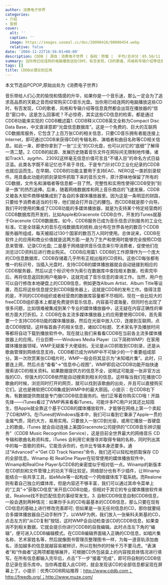 ```yaml
---
author: 消费电子世界
categories:
- 介绍
- 音频
cover:
  alt: ''
  caption: ''
  image: https://images.soomal.cc/doc/20090416/00000454.webp
  relative: false
date: '2004-11-22T16:56:01+08:00'
description: CDDB | 源自：消费电子世界 | 版权：转载 |  平均/总评分：05.50/11
summary: 当你用已经连网的电脑播放这些CD时，有否发现，CD的歌者、风格和专辑介绍等信息竟然都会出现在播放器的“信息”窗口中。这是怎么回事呢？不必惊奇，其实这些CD信息的检索，都是通过CDDB功能来实现的
tags: []
title: CDDB从理论到应用
---
```


本文节选自PCPOP,原始出处为《消费电子世界》

音乐带给人们心灵的愉悦和情感的升华，如果你是一个音乐迷，那么一定会为了追求高品质的天籁之音而经常购买CD音乐光盘。当你用已经连网的电脑播放这些CD时，有否发现，CD的歌者、风格和专辑介绍等信息竟然都会出现在播放器的“信息”窗口中。这是怎么回事呢？不必惊奇，其实这些CD信息的检索，都是通过CDDB功能来实现的
CDDB概述篇1. CDDB释义CDDB英文全称为Compact Disc Data Base，中文直译意即“光盘信息数据库”。这是一个免费的、巨大的互联网CD数据库服务，它包含了上百万张CD的相关信息，只要CD音乐拥有者能连接上Internet，即可通过CDDB来获得CD的专辑名称、演唱者和曲目名称等CD相关信息。如此一来，即使你拿到了一张“三无”的CD光盘，也可以对它的“底细”了解得一清二楚。2. CDDB的起源、发展历史随着音乐文件在网际间无限制地传播，诸如Track1、aygrhn、23092这样毫无信息价值可言且“不堪入目”的命名方式日益泛滥。此类名字既不易记忆也不易于寻找，于是专门针对CD工业化纪录的CDDB也就应运而生。在早期，CDDB的功能主要用于支持EAC、NERO这一类抓刻录软件。用具备此功能的抓刻录软件抓取下来的音乐文件，原汁原味地保留了所有的CD数据，文件名和演唱者等信息都一目了然。完整性和实用性使得CDDB受到“刻录一族”的热烈追捧。后来，随着网络数据库和网上音乐商店的飞速发展，CDDB又被各大软件商移植集成到了各自的多媒体播放器里。因为这是一条明显的财路，只要给予消费者适当的引导，他们就会打开自己的腰包。而CDDB就是那个向导。我们平时使用的集成了CDDB功能的多媒体播放器，就是为支持某个特定经营商的CDDB数据库而开发的，比如Apple和Gracenote CDDB合作，开发的iTunes就基于Gracenote CDDB数据库。如今，CDDB服务已成为音乐信息识别服务的工业化标准。它是全球最大的音乐在线数据库的统称,由分布在世界各地的数百个CDDB服务器所组成，每天被超过130个国家的数百万人同时使用。总体说来，CDDB在软件上的应用和商业价值就是这两方面:一是为了生产和使用时能够完全按照CD信息来管理、记录CD光盘; 二是基于网络提供音乐信息来引导消费者，促使他们在浏览过CD资料后进行商业购买。 
CDDB应用篇1. CDDB的工作原理作为一个庞大的CD信息数据库，CDDB存储着几乎所有正规出版的CD资料。这些CD每张都有惟一的标识号，当插入光盘时，支持CDDB的媒体播放器就会自动链接到相应的CDDB服务器，然后以这个标识号作为索引在数据库中查找相关数据，检索完毕后，再将信息返回到用户电脑中，这就完成了音乐信息的查询工作。当然，用户也可以自行修改本地硬盘上的CDDB信息，例如更改Album Artist、Album Title等设置，而后将这些信息提交到CDDB服务器上，这就是CDDB的发布工作。值得注意的是，不同的CDDB组织或者经营商的数据库容量都不尽相同，现在一些比较大的freeCDDB组织基本上都是免费提供音乐信息，内容虽可谓海量，但同时也出现了很多问题，比如很难被集成到某个专业的媒体播放器中，这无疑在内容正确性的审核方面大打折扣。2. CDDB在各主流多媒体播放器上的应用要使用CDDB，首先需要一个支持CDDB功能的媒体播放器，然后在光驱中放入CD，连接到互联网，点击CDDB按钮，这样每首曲子的相关信息，诸如CD标题、艺术家名字及播放时间等都将自动下载到播放软件中。现在就让我们来看看CDDB在当前各主流多媒体播放器上的应用。行业巨鳄――Windows Media Player（以下简称WMP）在家用媒体播放器领域，WMP无疑属于大佬级别。无论是从CD抓取到CD刻录，还是从歌曲管理到网络信息支持，CDDB都已成为WMP中不可缺少的一个重要组成部分。第一次欣赏某张CD唱片时，WMP一般会将其显示为“未知唱片集”。此时，只要连上网，然后点击“查看”→“信息中心视图”，WMP即启动CDDB功能开始快速搜索该CD的相关资料。如果数据提供方的信息不全，说明这可能是一张非官方出版的CD，但强大的CDDB依然能自动搜索到相关的信息。这样每当我们在播放CD歌曲的时候，浏览同时打开的网页，就可以找到该歌曲的出处，并且可以直接购买它们。这也是微软把CDDB集成到WMP中的最大原因。小提示：在CDDB右下角，有数据提供商就是专门做CDDB信息服务的。他们正等着你购买CD哦！开路先锋――iTunes看过了WMP再来看看iTunes。可能许多PC用户对其还比较陌生，但Apple就全靠这个基于CDDB的媒体播放软件，才能够在网络上第一个卖起了CD和MP3。在iTunes的Windows版本中，我们可以看到它秉承了Apple一贯的金属气质，简约大方，易用实用。只要放入一张CD到光驱，或用它播放一首硬盘上的歌曲，iTunes 就会自动连接上美国Gracenote公司提供的“CDDB音乐辨识服务”（CDDB Music Recognition Service），这是目前全世界最大的网络音乐 CD 专辑和歌曲名称资料库。iTunes 会利用它来搜寻并取得专辑的名称，同时列出其中的每一首歌的资料。它能告诉你的，也许比专辑本身还要多。通过“Advanced”→“Get CD Track Names”命令，我们还可以轻松地抓取保存 CD的全部信息。Winamp 和 RealOne Player在较常使用的媒体播放软件中，Winamp和RealOne Player与CDDB的亲密度似乎相对低一点。Winamp的新版本在CD抓刻和文件管理上的功夫下得比较足。网络部分也有不少插件，让Winamp能结合一些共享工具，如eMule等一起构成一个网络媒体库下载系统。而Realone则有着自己独立的媒体库，但是内容还不够丰富，我们可以通过其命令菜单上的“工具”→“获取CD信息”来开启CDDB功能，但相对于其它的专业媒体播放软件来说，Realone找不到匹配信息的事经常发生。3. 自制CDDB信息自制CDDB信息，一般会遇到两种情况：如果你手头的CD有最基本的CDDB信息，那么只要在现有CD信息的基础上进行修改完善即可; 但如果是一张无任何信息的CD，那你就要结合多媒体播放器自己动手制作了。以WMP为例，我们放入一张柴科夫斯基的CD，点击左方的“从CD复制”按钮，这时WMP会自动检查该CD的CDDB信息，如果查询不到相关数据，它就会提示你进行CDDB的自我编辑。此时点击左下角的“编辑”，便可进入CDDB编辑模式。在CDDB编辑界面输入正确的CD信息，如唱片集名称、艺术家姓名等，然后就像图书管理员整理图书一样，为每一道音轨添加曲名，添加越多的信息就越容易被辨识，所以在制作的时候千万不要马虎。“表演者”和“作曲者”这两项都能够展开，可根据CD外包装盒上的内容按具体情况进行填写。在所有信息都输入完毕后，点击“下一步”接着“完成”，即可将自制的CDDB信息记录在音乐库中。当你再度载入此CD时，就会发现该CD的全部信息都呈现在屏幕上了。小提示：优秀CDDB网站推荐：http://www.cddb.com；http://freedb.org/；http://www.muze.com/